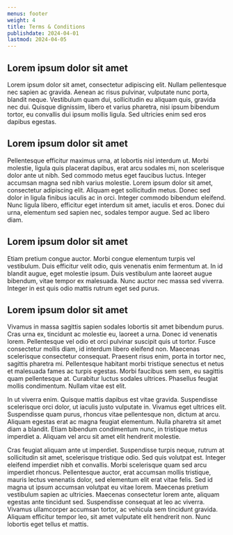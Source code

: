 ```yaml
---
menus: footer
weight: 4
title: Terms & Conditions
publishdate: 2024-04-01
lastmod: 2024-04-05
---
```


## Lorem ipsum dolor sit amet

Lorem ipsum dolor sit amet, consectetur adipiscing elit. Nullam pellentesque nec
sapien ac gravida. Aenean ac risus pulvinar, vulputate nunc porta, blandit
neque. Vestibulum quam dui, sollicitudin eu aliquam quis, gravida nec dui.
Quisque dignissim, libero et varius pharetra, nisi ipsum bibendum tortor, eu
convallis dui ipsum mollis ligula. Sed ultricies enim sed eros dapibus egestas.

## Lorem ipsum dolor sit amet

Pellentesque efficitur maximus urna, at lobortis nisl interdum ut. Morbi
molestie, ligula quis placerat dapibus, erat arcu sodales mi, non scelerisque
dolor ante ut nibh. Sed commodo metus eget faucibus luctus. Integer accumsan
magna sed nibh varius molestie. Lorem ipsum dolor sit amet, consectetur
adipiscing elit. Aliquam eget sollicitudin metus. Donec sed dolor in ligula
finibus iaculis ac in orci. Integer commodo bibendum eleifend. Nunc ligula
libero, efficitur eget interdum sit amet, iaculis et eros. Donec dui urna,
elementum sed sapien nec, sodales tempor augue. Sed ac libero diam.

## Lorem ipsum dolor sit amet

Etiam pretium congue auctor. Morbi congue elementum turpis vel vestibulum. Duis
efficitur velit odio, quis venenatis enim fermentum at. In id blandit augue,
eget molestie ipsum. Duis vestibulum ante laoreet augue bibendum, vitae tempor
ex malesuada. Nunc auctor nec massa sed viverra. Integer in est quis odio mattis
rutrum eget sed purus.

## Lorem ipsum dolor sit amet

Vivamus in massa sagittis sapien sodales lobortis sit amet bibendum purus. Cras
urna ex, tincidunt ac molestie eu, laoreet a urna. Donec id venenatis lorem.
Pellentesque vel odio et orci pulvinar suscipit quis ut tortor. Fusce
consectetur mollis diam, id interdum libero eleifend non. Maecenas scelerisque
consectetur consequat. Praesent risus enim, porta in tortor nec, sagittis
pharetra mi. Pellentesque habitant morbi tristique senectus et netus et
malesuada fames ac turpis egestas. Morbi faucibus sem sem, eu sagittis quam
pellentesque at. Curabitur luctus sodales ultrices. Phasellus feugiat mollis
condimentum. Nullam vitae est elit.

In ut viverra enim. Quisque mattis dapibus est vitae gravida. Suspendisse
scelerisque orci dolor, ut iaculis justo vulputate in. Vivamus eget ultrices
elit. Suspendisse quam purus, rhoncus vitae pellentesque non, dictum at arcu.
Aliquam egestas erat ac magna feugiat elementum. Nulla pharetra sit amet diam a
blandit. Etiam bibendum condimentum nunc, in tristique metus imperdiet a.
Aliquam vel arcu sit amet elit hendrerit molestie.

Cras feugiat aliquam ante ut imperdiet. Suspendisse turpis neque, rutrum at
sollicitudin sit amet, scelerisque tristique odio. Sed quis volutpat est.
Integer eleifend imperdiet nibh et convallis. Morbi scelerisque quam sed arcu
imperdiet rhoncus. Pellentesque auctor, erat accumsan mollis tristique, mauris
lectus venenatis dolor, sed elementum elit erat vitae felis. Sed id magna ut
ipsum accumsan volutpat eu vitae lorem. Maecenas pretium vestibulum sapien ac
ultricies. Maecenas consectetur lorem ante, aliquam egestas ante tincidunt sed.
Suspendisse consequat at leo ac viverra. Vivamus ullamcorper accumsan tortor, ac
vehicula sem tincidunt gravida. Aliquam efficitur tempor leo, sit amet vulputate
elit hendrerit non. Nunc lobortis eget tellus et mattis.
